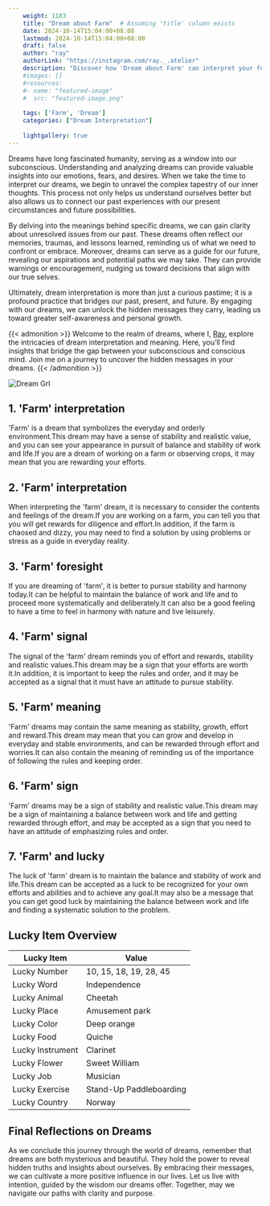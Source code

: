 ```yaml
---
    weight: 1183
    title: "Dream about Farm"  # Assuming 'title' column exists
    date: 2024-10-14T15:04:00+08:00
    lastmod: 2024-10-14T15:04:00+08:00
    draft: false
    author: "ray"
    authorLink: "https://instagram.com/ray._.atelier"
    description: "Discover how 'Dream about Farm' can interpret your future and uncover its significant meanings in your life."
    #images: []
    #resources:
    #- name: "featured-image"
    #  src: "featured-image.png"
    
    tags: ['Farm', 'Dream']
    categories: ["Dream Interpretation"]
    
    lightgallery: true
---
```

    
Dreams have long fascinated humanity, serving as a window into our subconscious. Understanding and analyzing dreams can provide valuable insights into our emotions, fears, and desires. When we take the time to interpret our dreams, we begin to unravel the complex tapestry of our inner thoughts. This process not only helps us understand ourselves better but also allows us to connect our past experiences with our present circumstances and future possibilities.

By delving into the meanings behind specific dreams, we can gain clarity about unresolved issues from our past. These dreams often reflect our memories, traumas, and lessons learned, reminding us of what we need to confront or embrace. Moreover, dreams can serve as a guide for our future, revealing our aspirations and potential paths we may take. They can provide warnings or encouragement, nudging us toward decisions that align with our true selves.

Ultimately, dream interpretation is more than just a curious pastime; it is a profound practice that bridges our past, present, and future. By engaging with our dreams, we can unlock the hidden messages they carry, leading us toward greater self-awareness and personal growth.

{{< admonition >}}
Welcome to the realm of dreams, where I, [Ray](https://instagram.com/ray._.atelier), explore the intricacies of dream interpretation and meaning. Here, you’ll find insights that bridge the gap between your subconscious and conscious mind. Join me on a journey to uncover the hidden messages in your dreams.
{{< /admonition >}}

![Dream Grl](https://cdn.pixabay.com/photo/2017/11/02/03/35/gothic-2910057_1280.jpg "Dream Grl")

## 1. 'Farm' interpretation
'Farm' is a dream that symbolizes the everyday and orderly environment.This dream may have a sense of stability and realistic value, and you can see your appearance in pursuit of balance and stability of work and life.If you are a dream of working on a farm or observing crops, it may mean that you are rewarding your efforts.

## 2. 'Farm' interpretation
When interpreting the 'farm' dream, it is necessary to consider the contents and feelings of the dream.If you are working on a farm, you can tell you that you will get rewards for diligence and effort.In addition, if the farm is chaosed and dizzy, you may need to find a solution by using problems or stress as a guide in everyday reality.

## 3. 'Farm' foresight
If you are dreaming of 'farm', it is better to pursue stability and harmony today.It can be helpful to maintain the balance of work and life and to proceed more systematically and deliberately.It can also be a good feeling to have a time to feel in harmony with nature and live leisurely.

## 4. 'Farm' signal
The signal of the 'farm' dream reminds you of effort and rewards, stability and realistic values.This dream may be a sign that your efforts are worth it.In addition, it is important to keep the rules and order, and it may be accepted as a signal that it must have an attitude to pursue stability.

## 5. 'Farm' meaning
'Farm' dreams may contain the same meaning as stability, growth, effort and reward.This dream may mean that you can grow and develop in everyday and stable environments, and can be rewarded through effort and worries.It can also contain the meaning of reminding us of the importance of following the rules and keeping order.

## 6. 'Farm' sign
'Farm' dreams may be a sign of stability and realistic value.This dream may be a sign of maintaining a balance between work and life and getting rewarded through effort, and may be accepted as a sign that you need to have an attitude of emphasizing rules and order.

## 7. 'Farm' and lucky
The luck of 'farm' dream is to maintain the balance and stability of work and life.This dream can be accepted as a luck to be recognized for your own efforts and abilities and to achieve any goal.It may also be a message that you can get good luck by maintaining the balance between work and life and finding a systematic solution to the problem.

## Lucky Item Overview
| Lucky Item          | Value              |
|---------------|--------------------|
| Lucky Number        | 10, 15, 18, 19, 28, 45  |
| Lucky Word          | Independence |
| Lucky Animal        | Cheetah |
| Lucky Place         | Amusement park     |
| Lucky Color         | Deep orange     |
| Lucky Food          | Quiche      |
| Lucky Instrument    | Clarinet |
| Lucky Flower        | Sweet William    |
| Lucky Job           | Musician       |
| Lucky Exercise      | Stand-Up Paddleboarding  |
| Lucky Country       | Norway    |


##  Final Reflections on Dreams

As we conclude this journey through the world of dreams, remember that dreams are both mysterious and beautiful. They hold the power to reveal hidden truths and insights about ourselves. By embracing their messages, we can cultivate a more positive influence in our lives. Let us live with intention, guided by the wisdom our dreams offer. Together, may we navigate our paths with clarity and purpose.
